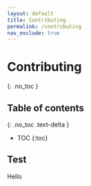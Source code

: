 ```yaml
---
layout: default
title: Contributing
permalink: /contributing
nav_exclude: true
---
```


# Contributing
{: .no_toc }


## Table of contents
{: .no_toc .text-delta }

- TOC
{:toc}

## Test

Hello